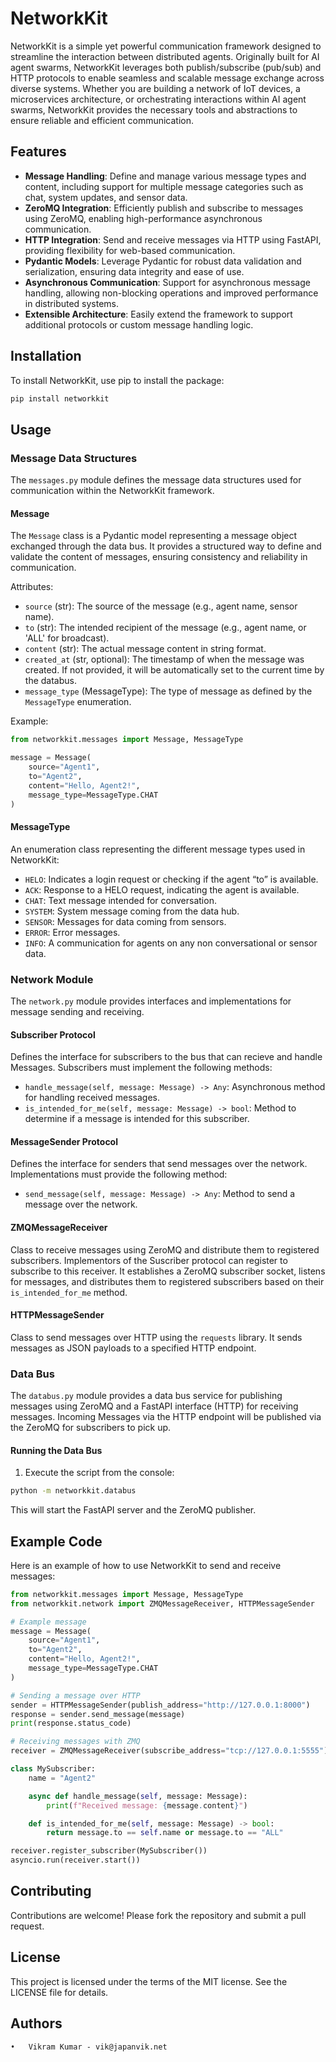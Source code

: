 # NetworkKit

NetworkKit is a simple yet powerful communication framework designed to streamline the interaction between distributed agents. Originally built for AI agent swarms, NetworkKit leverages both publish/subscribe (pub/sub) and HTTP protocols to enable seamless and scalable message exchange across diverse systems. Whether you are building a network of IoT devices, a microservices architecture, or orchestrating interactions within AI agent swarms, NetworkKit provides the necessary tools and abstractions to ensure reliable and efficient communication.

## Features

- **Message Handling**: Define and manage various message types and content, including support for multiple message categories such as chat, system updates, and sensor data.
- **ZeroMQ Integration**: Efficiently publish and subscribe to messages using ZeroMQ, enabling high-performance asynchronous communication.
- **HTTP Integration**: Send and receive messages via HTTP using FastAPI, providing flexibility for web-based communication.
- **Pydantic Models**: Leverage Pydantic for robust data validation and serialization, ensuring data integrity and ease of use.
- **Asynchronous Communication**: Support for asynchronous message handling, allowing non-blocking operations and improved performance in distributed systems.
- **Extensible Architecture**: Easily extend the framework to support additional protocols or custom message handling logic.

## Installation

To install NetworkKit, use pip to install the package:

```bash
pip install networkkit
```

## Usage

### Message Data Structures

The `messages.py` module defines the message data structures used for communication within the NetworkKit framework.

#### Message

The `Message` class is a Pydantic model representing a message object exchanged through the data bus. It provides a structured way to define and validate the content of messages, ensuring consistency and reliability in communication.

Attributes:
- `source` (str): The source of the message (e.g., agent name, sensor name).
- `to` (str): The intended recipient of the message (e.g., agent name, or 'ALL' for broadcast).
- `content` (str): The actual message content in string format.
- `created_at` (str, optional): The timestamp of when the message was created. If not provided, it will be automatically set to the current time by the databus.
- `message_type` (MessageType): The type of message as defined by the `MessageType` enumeration.

Example:
```python
from networkkit.messages import Message, MessageType

message = Message(
    source="Agent1",
    to="Agent2",
    content="Hello, Agent2!",
    message_type=MessageType.CHAT
)
```

#### MessageType

An enumeration class representing the different message types used in NetworkKit:

- `HELO`: Indicates a login request or checking if the agent “to” is available.
- `ACK`: Response to a HELO request, indicating the agent is available.
- `CHAT`: Text message intended for conversation.
- `SYSTEM`: System message coming from the data hub.
- `SENSOR`: Messages for data coming from sensors.
- `ERROR`: Error messages.
- `INFO`: A communication for agents on any non conversational or sensor data.

### Network Module

The `network.py` module provides interfaces and implementations for message sending and receiving.

#### Subscriber Protocol

Defines the interface for subscribers to the bus that can recieve and handle Messages. Subscribers must implement the following methods:

- `handle_message(self, message: Message) -> Any`: Asynchronous method for handling received messages.
- `is_intended_for_me(self, message: Message) -> bool`: Method to determine if a message is intended for this subscriber.

#### MessageSender Protocol

Defines the interface for senders that send messages over the network. Implementations must provide the following method:

- `send_message(self, message: Message) -> Any`: Method to send a message over the network.

#### ZMQMessageReceiver

Class to receive messages using ZeroMQ and distribute them to registered subscribers. Implementors of the Suscriber protocol can register to subscribe to this receiver. It establishes a ZeroMQ subscriber socket, listens for messages, and distributes them to registered subscribers based on their `is_intended_for_me` method.

#### HTTPMessageSender

Class to send messages over HTTP using the `requests` library. It sends messages as JSON payloads to a specified HTTP endpoint.

### Data Bus

The `databus.py` module provides a data bus service for publishing messages using ZeroMQ and a FastAPI interface (HTTP) for receiving messages. Incoming Messages via the HTTP endpoint will be published via the ZeroMQ for subscribers to pick up.

#### Running the Data Bus

1. Execute the script from the console:

```bash
python -m networkkit.databus
```

This will start the FastAPI server and the ZeroMQ publisher.


## Example Code

Here is an example of how to use NetworkKit to send and receive messages:
```python
from networkkit.messages import Message, MessageType
from networkkit.network import ZMQMessageReceiver, HTTPMessageSender

# Example message
message = Message(
    source="Agent1",
    to="Agent2",
    content="Hello, Agent2!",
    message_type=MessageType.CHAT
)

# Sending a message over HTTP
sender = HTTPMessageSender(publish_address="http://127.0.0.1:8000")
response = sender.send_message(message)
print(response.status_code)

# Receiving messages with ZMQ
receiver = ZMQMessageReceiver(subscribe_address="tcp://127.0.0.1:5555")

class MySubscriber:
    name = "Agent2"

    async def handle_message(self, message: Message):
        print(f"Received message: {message.content}")

    def is_intended_for_me(self, message: Message) -> bool:
        return message.to == self.name or message.to == "ALL"

receiver.register_subscriber(MySubscriber())
asyncio.run(receiver.start())
```

## Contributing

Contributions are welcome! Please fork the repository and submit a pull request.

## License

This project is licensed under the terms of the MIT license. See the LICENSE file for details.

## Authors
	•	Vikram Kumar - vik@japanvik.net

